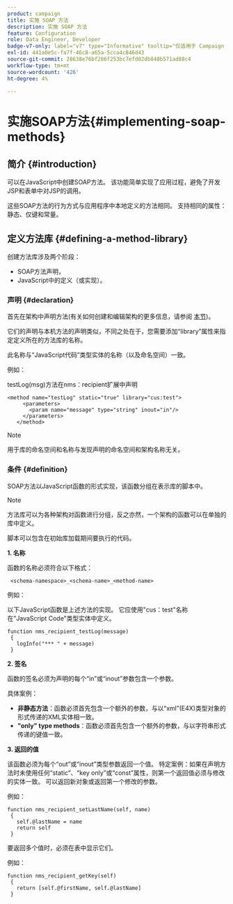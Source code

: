 ```yaml
---
product: campaign
title: 实施 SOAP 方法
description: 实施 SOAP 方法
feature: Configuration
role: Data Engineer, Developer
badge-v7-only: label="v7" type="Informative" tooltip="仅适用于 Campaign Classic v7"
exl-id: 441a0e5c-fa7f-46c8-a65a-5cca4c846d43
source-git-commit: 28638e76bf286f253bc7efd02db848b571ad88c4
workflow-type: tm+mt
source-wordcount: '426'
ht-degree: 4%

---
```


# 实施SOAP方法{#implementing-soap-methods}



## 简介 {#introduction}

可以在JavaScript中创建SOAP方法。 该功能简单实现了应用过程，避免了开发JSP和表单中对JSP的调用。

这些SOAP方法的行为方式与应用程序中本地定义的方法相同。 支持相同的属性：静态、仅键和常量。

## 定义方法库 {#defining-a-method-library}

创建方法库涉及两个阶段：

* SOAP方法声明，
* JavaScript中的定义（或实现）。

### 声明 {#declaration}

首先在架构中声明方法(有关如何创建和编辑架构的更多信息，请参阅 [本节](../../configuration/using/about-schema-edition.md))。

它们的声明与本机方法的声明类似，不同之处在于，您需要添加“library”属性来指定定义所在的方法库的名称。

此名称与“JavaScript代码”类型实体的名称（以及命名空间）一致。

例如：

testLog(msg)方法在nms：recipient扩展中声明

```
<method name="testLog" static="true" library="cus:test">
     <parameters>
       <param name="message" type="string" inout="in"/>
     </parameters>
   </method>
```

>[!NOTE]
>
>用于库的命名空间和名称与发现声明的命名空间和架构名称无关。

### 条件 {#definition}

SOAP方法以JavaScript函数的形式实现，该函数分组在表示库的脚本中。

>[!NOTE]
>
>方法库可以为各种架构对函数进行分组，反之亦然，一个架构的函数可以在单独的库中定义。

脚本可以包含在初始库加载期间要执行的代码。

**1. 名称**

函数的名称必须符合以下格式：

```
 <schema-namespace>_<schema-name>_<method-name>
```

例如：

以下JavaScript函数是上述方法的实现。 它应使用&quot;cus：test&quot;名称在&quot;JavaScript Code&quot;类型实体中定义。

```
function nms_recipient_testLog(message)
 {
   logInfo("*** " + message)
 }
```

**2. 签名**

函数的签名必须为声明的每个“in”或“inout”参数包含一个参数。

具体案例：

* **非静态方法**：函数必须首先包含一个额外的参数，与以“xml”(E4X)类型对象的形式传递的XML实体相一致。
* **&quot;only&quot; type methods**：函数必须首先包含一个额外的参数，与以字符串形式传递的键值一致。

**3. 返回的值**

该函数必须为每个“out”或“inout”类型参数返回一个值。 特定案例：如果在声明方法时未使用任何“static”、“key only”或“const”属性，则第一个返回值必须与修改的实体一致。 可以返回新对象或返回第一个修改的参数。

例如：

```
function nms_recipient_setLastName(self, name)
 {
   self.@lastName = name
   return self
 }
```

要返回多个值时，必须在表中显示它们。

例如：

```
function nms_recipient_getKey(self)
 {
   return [self.@firstName, self.@lastName]
 }
```
